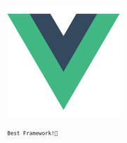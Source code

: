 # ![Vue.js](https://github.com/WIKSATA1337/WIKSATA1337/blob/main/vue-282497.webp)
`Best Framework!🌟`
